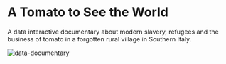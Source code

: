 # A Tomato to See the World
A data interactive documentary about modern slavery, refugees and the business of tomato in a forgotten rural village in Southern Italy.

![data-documentary](https://gifs.com/gif/a-tomato-to-see-the-world-data-interactive-documentary-E9oPY4)
